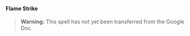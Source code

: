 #### Flame Strike
<!-- markdownlint-disable-next-line no-emphasis-as-heading -->

> **Warning:**
> This spell has not yet been transferred from the Google Doc.
